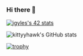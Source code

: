 ### Hi there 👋

<!--
**kiittyhawk/kiittyhawk** is a ✨ _special_ ✨ repository because its `README.md` (this file) appears on your GitHub profile.

Here are some ideas to get you started:

- 🔭 I’m currently working on ...
- 🌱 I’m currently learning ...
- 👯 I’m looking to collaborate on ...
- 🤔 I’m looking for help with ...
- 💬 Ask me about ...
- 📫 How to reach me: ...
- 😄 Pronouns: ...
- ⚡ Fun fact: ...
-->
<a href="https://github.com/JaeSeoKim/badge42"><img src="https://badge42.vercel.app/api/v2/cl394345u012209merytf2tfw/stats?cursusId=21&coalitionId=89" alt="jgyles's 42 stats" /></a>

![kittyyhawk's GitHub stats](https://github-readme-stats.vercel.app/api?username=kiittyhawk&show_icons=true&theme=onedark)

[![trophy](https://github-profile-trophy.vercel.app/?username=kiittyhawk&theme=onedark)](https://github.com/ryo-ma/github-profile-trophy)
